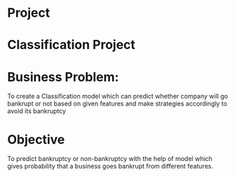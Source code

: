 # Project
# Classification Project
# Business Problem:
To create a Classification model which can predict whether company will go bankrupt or not based on given features and make strategies accordingly  to avoid its bankruptcy
# Objective
To predict bankruptcy or non-bankruptcy with the help of model which gives  probability that a business goes bankrupt from different features.
